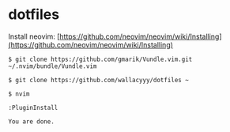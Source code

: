 dotfiles
========

Install neovim:
[https://github.com/neovim/neovim/wiki/Installing](https://github.com/neovim/neovim/wiki/Installing)

```
$ git clone https://github.com/gmarik/Vundle.vim.git ~/.nvim/bundle/Vundle.vim

$ git clone https://github.com/wallacyyy/dotfiles ~

$ nvim

:PluginInstall

You are done.
```
